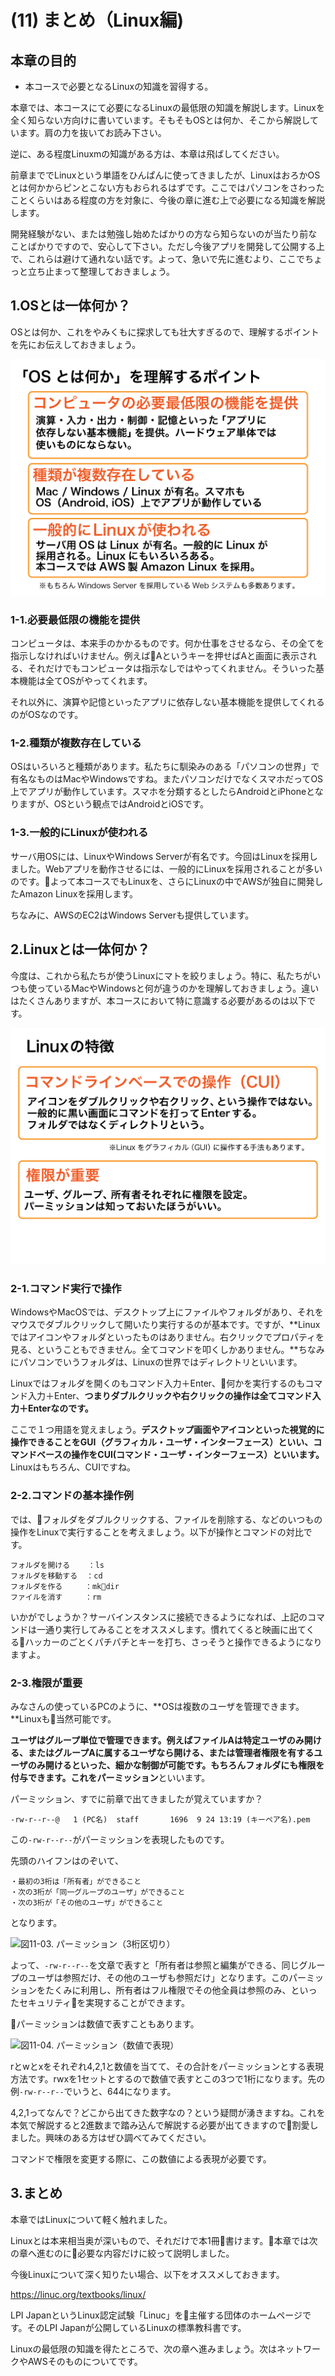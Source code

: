 # (11) まとめ（Linux編)

## 本章の目的

- 本コースで必要となるLinuxの知識を習得する。

  
本章では、本コースにて必要になるLinuxの最低限の知識を解説します。Linuxを全く知らない方向けに書いています。そもそもOSとは何か、そこから解説しています。肩の力を抜いてお読み下さい。

逆に、ある程度Linuxmの知識がある方は、本章は飛ばしてください。

前章まででLinuxという単語をひんぱんに使ってきましたが、LinuxはおろかOSとは何かからピンとこない方もおられるはずです。ここではパソコンをさわったことくらいはある程度の方を対象に、今後の章に進む上で必要になる知識を解説します。

開発経験がない、または勉強し始めたばかりの方なら知らないのが当たり前なことばかりですので、安心して下さい。ただし今後アプリを開発して公開する上で、これらは避けて通れない話です。よって、急いで先に進むより、ここでちょっと立ち止まって整理しておきましょう。

## 1.OSとは一体何か？

OSとは何か、これをやみくもに探求しても壮大すぎるので、理解するポイントを先にお伝えしておきましょう。

![図11-01. OSを理解するポイント](11-01.png)

### 1-1.必要最低限の機能を提供

コンピュータは、本来手のかかるものです。何か仕事をさせるなら、その全てを指示しなければいけません。例えばAというキーを押せばAと画面に表示される、それだけでもコンピュータは指示なしではやってくれません。そういった基本機能は全てOSがやってくれます。

それ以外に、演算や記憶といったアプリに依存しない基本機能を提供してくれるのがOSなのです。

### 1-2.種類が複数存在している

OSはいろいろと種類があります。私たちに馴染みのある「パソコンの世界」で有名なものはMacやWindowsですね。またパソコンだけでなくスマホだってOS上でアプリが動作しています。スマホを分類するとしたらAndroidとiPhoneとなりますが、OSという観点ではAndroidとiOSです。

### 1-3.一般的にLinuxが使われる

サーバ用OSには、LinuxやWindows Serverが有名です。今回はLinuxを採用しました。Webアプリを動作させるには、一般的にLinuxを採用されることが多いのです。よって本コースでもLinuxを、さらにLinuxの中でAWSが独自に開発したAmazon Linuxを採用します。

ちなみに、AWSのEC2はWindows Serverも提供しています。

## 2.Linuxとは一体何か？

今度は、これから私たちが使うLinuxにマトを絞りましょう。特に、私たちがいつも使っているMacやWindowsと何が違うのかを理解しておきましょう。違いはたくさんありますが、本コースにおいて特に意識する必要があるのは以下です。

![図11-02. Linuxの特徴](11-02.png)

### 2-1.コマンド実行で操作

WindowsやMacOSでは、デスクトップ上にファイルやフォルダがあり、それをマウスでダブルクリックして開いたり実行するのが基本です。ですが、**Linuxではアイコンやフォルダといったものはありません。右クリックでプロパティを見る、ということもできません。全てコマンドを叩くしかありません。**ちなみにパソコンでいうフォルダは、Linuxの世界ではディレクトリといいます。

Linuxではフォルダを開くのもコマンド入力＋Enter、何かを実行するのもコマンド入力＋Enter、**つまりダブルクリックや右クリックの操作は全てコマンド入力＋Enterなのです。**

ここで１つ用語を覚えましょう。**デスクトップ画面やアイコンといった視覚的に操作できることをGUI（グラフィカル・ユーザ・インターフェース）といい、コマンドベースの操作をCUI(コマンド・ユーザ・インターフェース）といいます。** Linuxはもちろん、CUIですね。

### 2-2.コマンドの基本操作例

では、フォルダをダブルクリックする、ファイルを削除する、などのいつもの操作をLinuxで実行することを考えましょう。以下が操作とコマンドの対比です。

```
フォルダを開ける    ：ls
フォルダを移動する  ：cd
フォルダを作る     ：mkdir
ファイルを消す     ：rm
```  

いかがでしょうか？サーバインスタンスに接続できるようになれば、上記のコマンドは一通り実行してみることをオススメします。慣れてくると映画に出てくるハッカーのごとくパチパチとキーを打ち、さっそうと操作できるようになりますよ。

### 2-3.権限が重要

みなさんの使っているPCのように、**OSは複数のユーザを管理できます。**Linuxも当然可能です。

**ユーザはグループ単位で管理できます。**例えばファイルAは特定ユーザのみ開ける、またはグループAに属するユーザなら開ける、または管理者権限を有するユーザのみ開けるといった、細かな制御が可能です。もちろんフォルダにも権限を付与できます。これを**パーミッション**といいます。

パーミッション、すでに前章で出てきましたが覚えていますか？

```-rw-r--r--@   1 (PC名)  staff       1696  9 24 13:19 (キーペア名).pem```

この```-rw-r--r--```がパーミッションを表現したものです。

先頭のハイフンはのぞいて、

```
・最初の3桁は「所有者」ができること    
・次の3桁が「同一グループのユーザ」ができること  
・次の3桁が「その他のユーザ」ができること  
```

となります。

![図11-03. パーミッション（3桁区切り）](11-03.png)

よって、```-rw-r--r--```を文章で表すと「所有者は参照と編集ができる、同じグループのユーザは参照だけ、その他のユーザも参照だけ」となります。このパーミッションをたくみに利用し、所有者はフル権限でその他全員は参照のみ、といったセキュリティを実現することができます。

パーミッションは数値で表すこともあります。

![図11-04. パーミッション（数値で表現）](11-04.png)

rとwとxをそれぞれ4,2,1と数値を当てて、その合計をパーミッションとする表現方法です。rwxを1セットとするので数値で表すとこの3つで1桁になります。先の例```-rw-r--r--```でいうと、644になります。

4,2,1ってなんで？どこから出てきた数字なの？という疑問が湧きますね。これを本気で解説すると2進数まで踏み込んで解説する必要が出てきますので割愛しました。興味のある方はぜひ調べてみてください。

コマンドで権限を変更する際に、この数値による表現が必要です。

## 3.まとめ

本章ではLinuxについて軽く触れました。

Linuxとは本来相当奥が深いもので、それだけで本1冊書けます。本章では次の章へ進むのに必要な内容だけに絞って説明しました。

今後Linuxについて深く知りたい場合、以下をオススメしておきます。

https://linuc.org/textbooks/linux/

LPI JapanというLinux認定試験「Linuc」を主催する団体のホームページです。そのLPI Japanが公開しているLinuxの標準教科書です。

Linuxの最低限の知識を得たところで、次の章へ進みましょう。次はネットワークやAWSそのものについてです。

